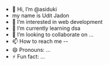 - 👋 Hi, I’m @asiduki
- my name is Udit Jadon
- 👀 I’m interested in web development 
- 🌱 I’m currently learning dsa
- 💞️ I’m looking to collaborate on ...
- 📫 How to reach me --
- 😄 Pronouns: ...
- ⚡ Fun fact: ...

<!---
asiduki/asiduki is a ✨ special ✨ repository because its `README.md` (this file) appears on your GitHub profile.
You can click the Preview link to take a look at your changes.
--->
